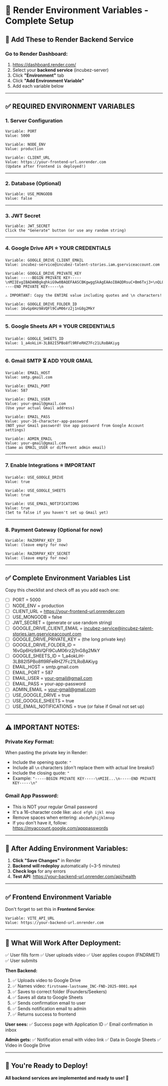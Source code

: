 # 🔐 Render Environment Variables - Complete Setup

## 🎯 **Add These to Render Backend Service**

### **Go to Render Dashboard:**
1. https://dashboard.render.com/
2. Select your **backend service** (incubez-server)
3. Click **"Environment"** tab
4. Click **"Add Environment Variable"**
5. Add each variable below

---

## ✅ **REQUIRED ENVIRONMENT VARIABLES**

### **1. Server Configuration**

```
Variable: PORT
Value: 5000
```

```
Variable: NODE_ENV
Value: production
```

```
Variable: CLIENT_URL
Value: https://your-frontend-url.onrender.com
(Update after frontend is deployed!)
```

---

### **2. Database (Optional)**

```
Variable: USE_MONGODB
Value: false
```

---

### **3. JWT Secret**

```
Variable: JWT_SECRET
Click the "Generate" button (or use any random string)
```

---

### **4. Google Drive API** ⭐ **YOUR CREDENTIALS**

```
Variable: GOOGLE_DRIVE_CLIENT_EMAIL
Value: incubez-service@incubez-talent-stories.iam.gserviceaccount.com
```

```
Variable: GOOGLE_DRIVE_PRIVATE_KEY
Value: -----BEGIN PRIVATE KEY-----\nMIIEvgIBADANBgkqhkiG9w0BAQEFAASCBKgwggSkAgEAAoIBAQDRsuC+Bm6Txj3+\nQLQsWXJlItlgl0sF8rarP4hzENEnjZs6w5Iylz1hDr9TnhuSMyU0s2U9RbLFmgg6\neJltrVijBMmyHkxPVYo0zmOLj1BnH9oIdqI4Gffl8hmZq4y79prAFdag2CdE9Rb3\n5ulwICauwCWw+Xi7NJVXdBrKfVgm8l7FUFziP5KBiSSJMehA+SscNo0HHv4rTtSv\nsaNM+T8t4vkhv8y+MSf6jAnZlRn9LkF4fadn6KEjYtTT/RIeYcgSsX4Bt5xTpKc5\nTCqek3MVhcL8lIM6VwzXcd1ccou3czzx+oMYoht9cUo0rKip5Lv4/ycLZB4NrsrY\ngNo3PYT7AgMBAAECggEAAcbi7KP1T+nqyzq/zBhomxQehMOuGRDOHMlfCJ/ohc3y\nC3TDdQufCNwtIYeXcuJdZa2XerDFK7N7Gl5nPmys8ZoFc4Lvi+83n+xCdQOeiiEq\nTHlk39Yofu78Pzca7C98xDVAf6sVOhpcOsw0HNpzjsuGBj027q8qt3ZTu8owHbRa\nzFPb82keGqXBIC3uD4DCNs8cB4XyAgnmggA+r7QRCxfPuTqF+xbrSgNMx/bC1XIn\nLP6xdsbLt/XgQd32aQCNt7g9fitw1Mw71ZQsq1J5me0MkftqXP/yMlDl0fNBmasM\nNHliS1ouiYDiEmBn+qF/BaMu2+z9eVnVJTnkLm+D4QKBgQDyVbqyzmXmBTIjSp+S\nSj/3RnifcQxSw3RN3L0X6wuNCSDPD+h0H8/KeHWCM/3xpQSI32Ux40oi6WzHxHdG\nrjomz4YTGiEdCXoa/PXNSBbqvLISO9NGKCO2lmwIEXLujRb1PYilR/0LM0akRV2C\nw2Y0fts4LJQG/LyBj3SBrBR36QKBgQDdhgYEJwbEQgOEgHd88qhuHkZM3zo5FsM5\nu0Bxl1zo7VqHBDSFqpDTZdmfCREaug0pKeewxLrYib6h7GLwfJ47aZq5Y+48zEma\ndX7RH5AVOS4fOJ4LZpJc5O+kpwGqQvR2o2yYU/WiGxsrp3uLwseGVwLSFeSmbcUw\nNiGEVw4rQwKBgQDh192gCFTU0uDQHRqrxoDonYeK6FtYwokgi2i64rWoIequrp+v\noXoQssSorHWs/2JDgRaZML8F3E8hucqDV5ogU2UbZk2X9x4SCs+1GcspxuOZtKGI\nj54A6x0RQ9m90kWkFk3D41xDVO0v6OlmFV6p69O3/WuTO3UetagZtVp6CQKBgGmp\nr9zzMIsUYdEl5di3dhdwYV/xajgo313+LzL/W9XOwUt9ef/357St9Cuji4EQFY74\n6garD+SRb1iVBGxpRKBaMu8S92QQnVsLiD3/rB4zdAh4XQpbFp0wpg4HiwfHgAvG\nz9mo0pVMEJ21+XwkoD836aSDxNiNq2zfpQUW8S85AoGBAIfRyHrKqdCivdi9K7bb\n80m77H4NaB/ASCIWXe7h7j+dFsXoMGoordnp4XSit5JTaOB0Z+bEGfeZnpWtFXCO\nHg5C6o1X4cE4m6kzPoeRhIX79u5IXgeVKbALTuiPOPhZsLgBg4P70z+Sg65Fsaf9\n/wmaI7hEp64zENWP5+cdnSoQ\n-----END PRIVATE KEY-----\n

⚠️ IMPORTANT: Copy the ENTIRE value including quotes and \n characters!
```

```
Variable: GOOGLE_DRIVE_FOLDER_ID
Value: 16vGp6Hz9AVQFl9CuM06rz2j1nG8g2MkY
```

---

### **5. Google Sheets API** ⭐ **YOUR CREDENTIALS**

```
Variable: GOOGLE_SHEETS_ID
Value: 1_a4okLiH-3LB82I5PBo8fl9RFeRHZ7Fc21LRoBAKiyg
```

---

### **6. Gmail SMTP** ⏳ **ADD YOUR GMAIL**

```
Variable: EMAIL_HOST
Value: smtp.gmail.com
```

```
Variable: EMAIL_PORT
Value: 587
```

```
Variable: EMAIL_USER
Value: your-gmail@gmail.com
(Use your actual Gmail address)
```

```
Variable: EMAIL_PASS
Value: your-16-character-app-password
(NOT your Gmail password! Use app password from Google Account settings)
```

```
Variable: ADMIN_EMAIL
Value: your-gmail@gmail.com
(Same as EMAIL_USER or different admin email)
```

---

### **7. Enable Integrations** ⭐ **IMPORTANT**

```
Variable: USE_GOOGLE_DRIVE
Value: true
```

```
Variable: USE_GOOGLE_SHEETS
Value: true
```

```
Variable: USE_EMAIL_NOTIFICATIONS
Value: true
(Set to false if you haven't set up Gmail yet)
```

---

### **8. Payment Gateway** (Optional for now)

```
Variable: RAZORPAY_KEY_ID
Value: (leave empty for now)
```

```
Variable: RAZORPAY_KEY_SECRET
Value: (leave empty for now)
```

---

## ✅ **Complete Environment Variables List**

Copy this checklist and check off as you add each one:

- [ ] PORT = 5000
- [ ] NODE_ENV = production
- [ ] CLIENT_URL = https://your-frontend-url.onrender.com
- [ ] USE_MONGODB = false
- [ ] JWT_SECRET = (generate or use random string)
- [ ] GOOGLE_DRIVE_CLIENT_EMAIL = incubez-service@incubez-talent-stories.iam.gserviceaccount.com
- [ ] GOOGLE_DRIVE_PRIVATE_KEY = (the long private key)
- [ ] GOOGLE_DRIVE_FOLDER_ID = 16vGp6Hz9AVQFl9CuM06rz2j1nG8g2MkY
- [ ] GOOGLE_SHEETS_ID = 1_a4okLiH-3LB82I5PBo8fl9RFeRHZ7Fc21LRoBAKiyg
- [ ] EMAIL_HOST = smtp.gmail.com
- [ ] EMAIL_PORT = 587
- [ ] EMAIL_USER = your-gmail@gmail.com
- [ ] EMAIL_PASS = your-app-password
- [ ] ADMIN_EMAIL = your-gmail@gmail.com
- [ ] USE_GOOGLE_DRIVE = true
- [ ] USE_GOOGLE_SHEETS = true
- [ ] USE_EMAIL_NOTIFICATIONS = true (or false if Gmail not set up)

---

## ⚠️ **IMPORTANT NOTES:**

### **Private Key Format:**
When pasting the private key in Render:
- Include the opening quote: `"`
- Include all `\n` characters (don't replace them with actual line breaks!)
- Include the closing quote: `"`
- Example: `"-----BEGIN PRIVATE KEY-----\nMIIE...\n-----END PRIVATE KEY-----\n"`

### **Gmail App Password:**
- This is NOT your regular Gmail password
- It's a 16-character code like: `abcd efgh ijkl mnop`
- Remove spaces when entering: `abcdefghijklmnop`
- If you don't have it, follow: https://myaccount.google.com/apppasswords

---

## 🚀 **After Adding Environment Variables:**

1. **Click "Save Changes"** in Render
2. **Backend will redeploy** automatically (~3-5 minutes)
3. **Check logs** for any errors
4. **Test API**: https://your-backend-url.onrender.com/api/health

---

## ✅ **Frontend Environment Variable**

Don't forget to set this in **Frontend Service**:

```
Variable: VITE_API_URL
Value: https://your-backend-url.onrender.com
```

---

## 🎊 **What Will Work After Deployment:**

✅ User fills form
✅ User uploads video
✅ User applies coupon (FNDRMET)
✅ User submits

**Then Backend:**
1. ✅ Uploads video to Google Drive
2. ✅ Names video: `firstname-lastname_INC-FND-2025-0001.mp4`
3. ✅ Saves to correct folder (Founders/Seekers)
4. ✅ Saves all data to Google Sheets
5. ✅ Sends confirmation email to user
6. ✅ Sends notification email to admin
7. ✅ Returns success to frontend

**User sees:**
✅ Success page with Application ID
✅ Email confirmation in inbox

**Admin gets:**
✅ Notification email with video link
✅ Data in Google Sheets
✅ Video in Google Drive

---

## 🚀 **You're Ready to Deploy!**

**All backend services are implemented and ready to use!** 🎉
